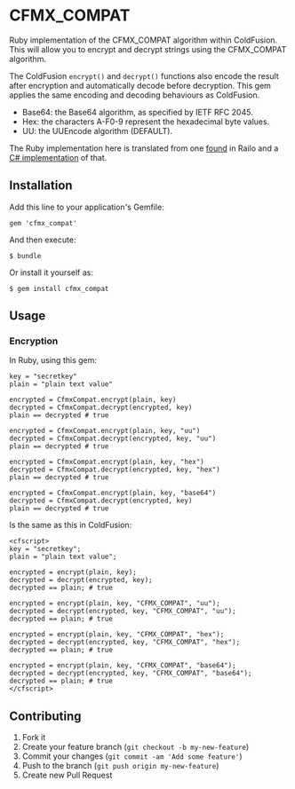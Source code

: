 # CFMX_COMPAT

Ruby implementation of the CFMX_COMPAT algorithm within ColdFusion. This will allow you to encrypt and decrypt strings using the CFMX_COMPAT algorithm.

The ColdFusion `encrypt()` and `decrypt()` functions also encode the result after encryption and automatically decode before decryption. This gem applies the same encoding and decoding behaviours as ColdFusion.

- Base64: the Base64 algorithm, as specified by IETF RFC 2045.
- Hex: the characters A-F0-9 represent the hexadecimal byte values.
- UU: the UUEncode algorithm (DEFAULT).

The Ruby implementation here is translated from one [found](https://github.com/getrailo/railo/blob/f0da69a7ad62fe760e40d9cd880bdecfd38a51d7/railo-java/railo-core/src/railo/runtime/crypt/CFMXCompat.java) in Railo and a [C# implementation](http://stackoverflow.com/a/4627069) of that.

## Installation

Add this line to your application's Gemfile:

    gem 'cfmx_compat'

And then execute:

    $ bundle

Or install it yourself as:

    $ gem install cfmx_compat

## Usage

### Encryption
In Ruby, using this gem:

```
key = "secretkey"
plain = "plain text value"

encrypted = CfmxCompat.encrypt(plain, key)
decrypted = CfmxCompat.decrypt(encrypted, key)
plain == decrypted # true

encrypted = CfmxCompat.encrypt(plain, key, "uu")
decrypted = CfmxCompat.decrypt(encrypted, key, "uu")
plain == decrypted # true

encrypted = CfmxCompat.encrypt(plain, key, "hex")
decrypted = CfmxCompat.decrypt(encrypted, key, "hex")
plain == decrypted # true

encrypted = CfmxCompat.encrypt(plain, key, "base64")
decrypted = CfmxCompat.decrypt(encrypted, key)
plain == decrypted # true
```

Is the same as this in ColdFusion:

```
<cfscript>
key = "secretkey";
plain = "plain text value";

encrypted = encrypt(plain, key);
decrypted = decrypt(encrypted, key);
decrypted == plain; # true

encrypted = encrypt(plain, key, "CFMX_COMPAT", "uu");
decrypted = decrypt(encrypted, key, "CFMX_COMPAT", "uu");
decrypted == plain; # true

encrypted = encrypt(plain, key, "CFMX_COMPAT", "hex");
decrypted = decrypt(encrypted, key, "CFMX_COMPAT", "hex");
decrypted == plain; # true

encrypted = encrypt(plain, key, "CFMX_COMPAT", "base64");
decrypted = decrypt(encrypted, key, "CFMX_COMPAT", "base64");
decrypted == plain; # true
</cfscript>
```

## Contributing

1. Fork it
2. Create your feature branch (`git checkout -b my-new-feature`)
3. Commit your changes (`git commit -am 'Add some feature'`)
4. Push to the branch (`git push origin my-new-feature`)
5. Create new Pull Request
